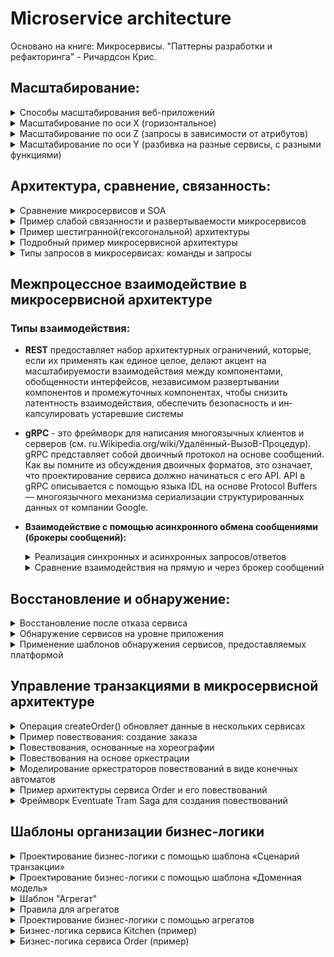 # Microservice architecture  
Основано на книге: Микросервисы. "Паттерны разработки и рефакторинга" - Ричардсон Крис.  

## Масштабирование:

<details>
    <summary>Способы масштабирования веб-приложений</summary> 
    <image
    src="/images/1.png">
</details>  
  

<details>
    <summary>Масштабирование по оси Х (горизонтальное)</summary> 
    <image
    src="/images/2.png">
</details>  
  
<details>
    <summary>Масштабирование по оси Z (запросы в зависимости от атрибутов)</summary> 
    <image
    src="/images/3.png">
</details>  

<details>
    <summary>Масштабирование по оси Y (разбивка на разные сервисы, с разными функциями)</summary> 
    <image
    src="/images/4.png">
</details> 

## Архитектура, сравнение, связанность:
<details>
    <summary>Сравнение микросервисов и SOA</summary> 
    <image
    src="/images/5.png">
</details>

<details>
    <summary>Пример слабой связанности и развертываемости микросервисов</summary> 
    <image
    src="/images/6.png">
</details>

<details>
    <summary>Пример шестигранной(гексогональной) архитектуры</summary> 
    <image
    src="/images/7.png">
</details>  

<details>
    <summary>Подробный пример микросервисной архитектуры</summary> 
    <image
    src="/images/8.png">
</details>  

<details>
    <summary>Типы запросов в микросервисах: команды и запросы</summary> 
    <image
    src="/images/9.png">
</details>  

## Межпроцессное взаимодействие в микросервисной архитектуре  
### Типы взаимодействия:
* **REST** предоставляет набор архитектурных ограничений, которые, если их применять как единое целое, делают
акцент на масштабируемости взаимодействия между компонентами, обобщенности интерфейсов, независимом развертывании компонентов и промежуточных компонен­тах, чтобы снизить латентность взаимодействия, обеспечить безопасность и ин­капсулировать устаревшие системы  

* **gRPC** - это фреймворк для написания многоязыч­ных клиентов и серверов (см. ru.Wikipedia.org/wiki/Удалённый-ВызоВ-Процедур). gRPC представляет собой двоичный протокол на основе сообщений. Как вы помните из обсуждения двоичных форматов, это означает, что проектирование сервиса должно начинаться с его API. API в gRPC описывается с помощью языка IDL на основе Protocol Buffers — многоязычного механизма сериализации структурированных данных от компании Google.  
*  **Взаимодействие с помощью асинхронного обмена сообщениями (брокеры сообщений):**
<ul>
<details>
    <summary>Реализация синхронных и асинхронных запросов/ответов</summary> 
    <image
    src="/images/13.png">
</details>  
<details>
    <summary>Сравнение взаимодействия на прямую и через брокер сообщений</summary> 
    <image
    src="/images/14.png">
</details>  
</ul>

## Восстановление и обнаружение:
<details>
    <summary>Восстановление после отказа сервиса</summary> 
    <image
    src="/images/10.png">
</details>  

<details>
    <summary>Обнаружение сервисов на уровне приложения</summary> 
    Смысл: Сетевое местоположение назначается экземплярам сервисов динамически. Более
того, набор этих экземпляров постоянно меняется из-за автоматического масшта­
бирования, отказов и обновлений. Из-за этого ваш клиент должен использовать
обнаружение сервисов.
    <image
    src="/images/11.png">
</details>  

<details>
    <summary>Применение шаблонов обнаружения сервисов,
предоставляемых платформой</summary> 
    <image
    src="/images/12.png">
</details>  

## Управление транзакциями в микросервисной архитектуре  


<details>
    <summary>Операция createOrder() обновляет данные в нескольких сервисах</summary> 
    <image
    src="/images/15.png">
</details>  

<details>
    <summary>Пример повествования: создание заказа</summary> 
    <image
    src="/images/16.png">
</details>  

<details>
    <summary>Повествования, основанные на хореографии</summary> 
    Хореография — это один из способов реализации повествований. Она не предусма­
тривает центрального координатора, который выдает участникам команды. Вместо
этого участники подписываются на события друг друга и реагируют соответству­
ющим образом.
    <image
    src="/images/17.png">
</details>  

<details>
    <summary>Повествования на основе оркестрации</summary> 
    Оркестрация — это еще один способ реализации повествований. Она подразумевает
определение класса-оркестратора, единственной задачей которого является рассыл­
ка инструкций участникам. Оркестратор взаимодействует с участниками в стиле
«команда/асинхронный ответ».
    <image
    src="/images/18.png">
</details>  

<details>
    <summary>Моделирование оркестраторов повествований
в виде конечных автоматов</summary> 
Конечный автомат — это хорошая модель для оркестратора повествования. Он со­
стоит из набора состояний и переходов между ними, которые инициируются с по­
мощью событий. У каждого перехода может быть какое-то действие, которое в кон­
тексте повествования означает вызов участника.
    <image
    src="/images/19.png">
</details>  

<details>
    <summary>Пример архитектуры сервиса Order и его повествований</summary> 
    <image
    src="/images/20.png">
</details>  

<details>
    <summary>Фреймворк Eventuate Tram Saga для создания повествований</summary> 
    <image
    src="/images/21.png">
</details>  

## Шаблоны организации бизнес-логики  

<details>
    <summary>Проектирование бизнес-логики с помощью
шаблона «Сценарий транзакции»</summary> 
    <image
    src="/images/22.png">
</details>  

<details>
    <summary>Проектирование бизнес-логики с помощью
шаблона «Доменная модель»</summary> 
    <image
    src="/images/23.png">
</details>  

<details>
    <summary>Шаблон "Агрегат"</summary> 
    Агрегат — это кластер доменных объектов, с которыми можно обращаться как с еди­
ным целым. Он состоит из корневой сущности и иногда одной или нескольких сущ­
ностей и объектов значений.
    <image
    src="/images/24.png">
</details>  

<details>
    <summary>Правила для агрегатов</summary> 
    <ul>
    <li>
    Правило 1. Ссылайтесь только на корень агрегата  
    Оно требует,
чтобы корневая сущность была единственной частью агрегата, на которую могут
ссылаться внешние классы. Для обновления агрегата клиенту необходимо вызвать
метод из его корня.
    </li>
    <li>
    Правило 2. Межагрегатные ссылки
должны применять первичные ключи  
I [равило состоит в том, что агрегаты ссылаются друг на друга по уникальному зна­
чению, например по первичному ключу, а не по объектным ссылкам.
<image
    src="/images/25.png">
    </li>
    <li>
    Правило 3. Одна транзакция создает или обновляет один агрегат  
    транзакция может создать или обновить только один агрегат
    </li>
    </ul>
    <image
    src="/images/26.png">
</details>

<details>
    <summary>Проектирование бизнес-логики
с помощью агрегатов</summary> 
    <image
    src="/images/27.png">
</details>  

<details>
    <summary>Бизнес-логика сервиса Kitchen (пример)</summary> 
    <image
    src="/images/28.png">
</details>  

<details>
    <summary>Бизнес-логика сервиса Order (пример)</summary> 
    <image
    src="/images/29.png">
</details>  
